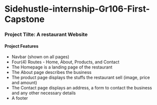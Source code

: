 # Sidehustle-internship-Gr106-First-Capstone
### Project Tilte: A restaurant Website

#### Project Features


- Navbar (shown on all pages)
- Four(4) Routes - Home, About, Products, and Contact
- The Homepage is a landing page of the restaurant
- The About page describes the business
- The product page displays the stuffs the restaurant sell (image, price and amount)
- The Contact page displays an address, a form to contact the business and any other necessary details
- A footer
